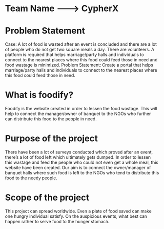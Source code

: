 # Team Name ---> CypherX

# Problem Statement
  Case: A lot of food is wasted after an event is concluded and there are a lot of
  people who do not get two square meals a day. There are volunteers. A platform is
  required that helps marriage/party halls and individuals to connect to the nearest
  places where this food could feed those in need and food wastage is minimized.
  Problem Statement: Create a portal that helps marriage/party halls and individuals
  to connect to the nearest places where this food could feed those in need.

# What is foodify?
  Foodify is the website created in order to lessen the food wastage. This will help to connect the manager/owner of banquet to the NGOs who further can distribute this food to the people in need. 

# Purpose of the project
  There have been a lot of surveys conducted which proved after an event, there’s a lot of food left which ultimately gets dumped. In order to lessen this wastage and feed the people who could not even get a whole meal, this website have been created. Our aim is to connect the owner/manager of banquet halls where such food is left to the NGOs who tend to distribute this food to the needy people.

# Scope of the project
  This project can spread worldwide. Even a plate of food saved can make one hungry individual satisfy. On the auspicious events, what best can happen rather to serve food to the hunger stomach.
